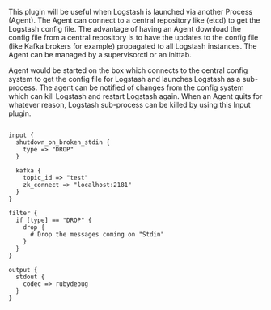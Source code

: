 This plugin will be useful when Logstash is launched via another Process (Agent). The Agent can connect to a central repository like (etcd) to get the Logstash config file. The advantage of having an Agent download the config file from a central repository is to have the updates to the config file (like Kafka brokers for example) propagated to all Logstash instances. The Agent can be managed by a supervisorctl or an inittab. 

Agent would be started on the box which connects to the central config system to get the config file for Logstash and launches Logstash as a sub-process. The agent can be notified of changes from the config system which can kill Logstash and restart Logstash again. When an Agent quits for whatever reason, Logstash sub-process can be killed by using this Input plugin.

<pre><code>
input {
  shutdown_on_broken_stdin {
    type => "DROP"
  }
  
  kafka {
    topic_id => "test"
    zk_connect => "localhost:2181"
  }
}

filter {
  if [type] == "DROP" {
    drop {
      # Drop the messages coming on "Stdin"
    }
  }
}

output {
  stdout {
    codec => rubydebug
  }
}
</code></pre>
